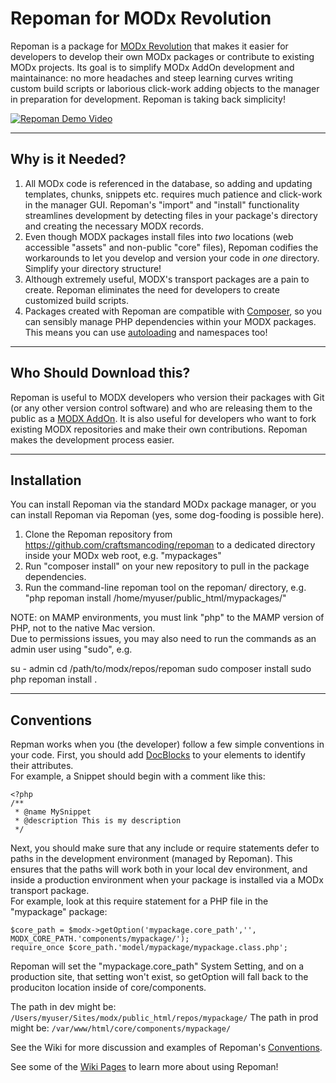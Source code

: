 # Repoman for MODx Revolution

Repoman is a package for [MODx Revolution](http://modx.com/) that makes it easier for developers to develop their own MODx packages or contribute to existing MODx projects.  Its goal is to simplify MODx AddOn development and maintainance: no more headaches and steep learning curves writing custom build scripts or laborious click-work adding objects to the manager in preparation for development. Repoman is taking back simplicity!

[![Repoman Demo Video](https://raw.githubusercontent.com/craftsmancoding/repoman/master/screenshots/video_intro.jpg)](https://www.youtube.com/watch?v=byCNjy4Txfo)

-------------------------------

## Why is it Needed?

1. All MODx code is referenced in the database, so adding and updating templates, chunks, snippets etc. requires much patience and click-work in the manager GUI.  Repoman's "import" and "install" functionality streamlines development by detecting files in your package's directory and creating the necessary MODX records.
2. Even though MODX packages install files into _two_ locations (web accessible "assets" and non-public "core" files), Repoman codifies the workarounds to let you develop and version your code in _one_ directory.  Simplify your directory structure!
3. Although extremely useful, MODX's transport packages are a pain to create.  Repoman eliminates the need for developers to create customized build scripts. 
4. Packages created with Repoman are compatible with [Composer](https://getcomposer.org/), so you can sensibly manage PHP dependencies within your MODX packages.  This means you can use [autoloading](https://github.com/craftsmancoding/repoman/wiki/Autoloading) and namespaces too!

--------------------------------

## Who Should Download this?

Repoman is useful to MODX developers who version their packages with Git (or any other version control software) and who are releasing them to the public as a [MODX AddOn](http://modx.com/extras/).  It is also useful for developers who want to fork existing MODX repositories and make their own contributions.  Repoman makes the development process easier.

---------------------------------

## Installation

You can install Repoman via the standard MODx package manager, or you can install Repoman via Repoman (yes, some dog-fooding is possible here).

1. Clone the Repoman repository from https://github.com/craftsmancoding/repoman to a dedicated directory inside your MODx web root, e.g. "mypackages"
2. Run "composer install" on your new repository to pull in the package dependencies.
3. Run the command-line repoman tool on the repoman/ directory, e.g. "php repoman install /home/myuser/public_html/mypackages/"

NOTE: on MAMP environments, you must link "php" to the MAMP version of PHP, not to the native Mac version.  
Due to permissions issues, you may also need to run the commands as an admin user using "sudo", e.g.

 su - admin
 cd /path/to/modx/repos/repoman
 sudo composer install
 sudo php repoman install .
 
 
---------------------------------
## Conventions

Repman works when you (the developer) follow a few simple conventions in your code.  First, you should add 
[DocBlocks](https://github.com/craftsmancoding/repoman/wiki/DocBlocks) to your elements to identify their attributes.  
For example, a Snippet should begin with a comment like this:

    <?php
    /**
     * @name MySnippet
     * @description This is my description
     */

Next, you should make sure that any include or require statements defer to paths in the development environment (managed by Repoman).  This ensures that the 
paths will work both in your local dev environment, and inside a production environment when your package is installed via a MODx transport package.  
For example, look at this require statement for a PHP file in the "mypackage" package:

    $core_path = $modx->getOption('mypackage.core_path','', MODX_CORE_PATH.'components/mypackage/');
    require_once $core_path.'model/mypackage/mypackage.class.php';

Repoman will set the "mypackage.core_path" System Setting, and on a production site, that setting won't exist, so getOption will fall back to the produciton
location inside of core/components.  

The path in dev might be: `/Users/myuser/Sites/modx/public_html/repos/mypackage/`
The path in prod might be: `/var/www/html/core/components/mypackage/`

See the Wiki for more discussion and examples of Repoman's [Conventions](https://github.com/craftsmancoding/repoman/wiki/Conventions).

See some of the [Wiki Pages](https://github.com/craftsmancoding/repoman/wiki/_pages) to learn more about using Repoman!
